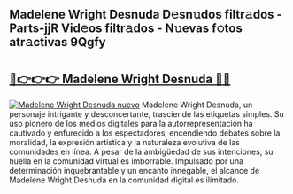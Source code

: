 ## Madelene Wright Desnuda D𝚎sn𝚞dos filtr𝚊dos - Parts-jjR Vid𝚎os filtr𝚊dos - N𝚞evas f𝚘tos atr𝚊ctivas 9Qgfy

# <h2><a href="http://mb37pm.tromn.icu/?c=Madelene+Wright+Desnuda">🔗👉👉👉 Madelene Wright Desnuda 🔗🔗</a></h2>

[![Madelene Wright Desnuda nuevo](https://i.imgur.com/pEAQMta.gif)](http://mb37pm.tromn.icu/?c=Madelene+Wright+Desnuda)
Madelene Wright Desnuda, un personaje intrigante y desconcertante, trasciende las etiquetas simples. Su uso pionero de los medios digitales para la autorrepresentación ha cautivado y enfurecido a los espectadores, encendiendo debates sobre la moralidad, la expresión artística y la naturaleza evolutiva de las comunidades en línea. A pesar de la ambigüedad de sus intenciones, su huella en la comunidad virtual es imborrable. Impulsado por una determinación inquebrantable y un encanto innegable, el alcance de Madelene Wright Desnuda en la comunidad digital es ilimitado.
